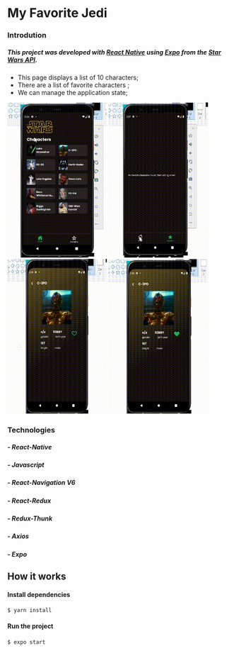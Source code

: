 # My Favorite Jedi


### Introdution

##### This project was developed with [React Native](https://reactnative.dev/) using [Expo](https://expo.dev/) from the [Star Wars API](https://swapi.dev/). 

- This page displays a list of 10 characters;
- There are a list of favorite characters ;
- We can manage the application state;



<div alignItem="end">
  <img width="225" height="350" src="src/assets/toReadme/sw - 1.gif"> 
  <img width="225" height="350" src="src/assets/toReadme/sw - 2.gif"> 
  <img width="225" height="350" src="src/assets/toReadme/sw - 3.gif">
  <img width="225" height="350" src="src/assets/toReadme/sw - 4.gif">
 </div> 

### Technologies

##### - React-Native
##### - Javascript
##### - React-Navigation V6
##### - React-Redux
##### - Redux-Thunk
##### - Axios
##### - Expo 

## How it works

#### Install dependencies
    
    $ yarn install

#### Run the project

    $ expo start
